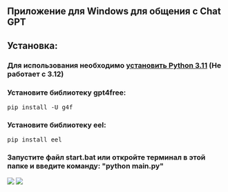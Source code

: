<h2>Приложение для Windows для общения с Chat GPT</h2>
<h2>Установка:</h2>
<h3>Для использования необходимо <a href="https://www.python.org/downloads/windows/">установить Python 3.11</a> (Не работает с 3.12)</h3>
<h3>Установите библиотеку gpt4free:</h3>
<pre>pip install -U g4f</pre>
<h3>Установите библиотеку eel:</h3>
<pre>pip install eel</pre>
<h3>Запустите файл start.bat или откройте терминал в этой папке и введите команду: "python main.py"</h3>
<img src="https://i.ibb.co/DbcLQ7t/123123.png">
<img src="https://i.ibb.co/LzVXv0v/2123123.png">
